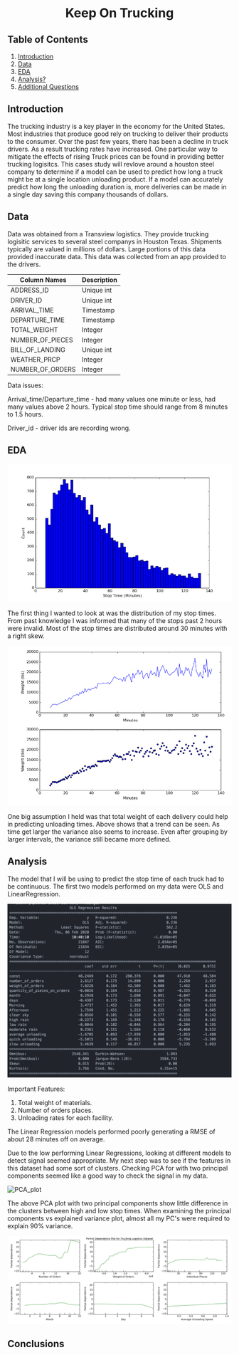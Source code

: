   <h1 align="center">
	Keep On Trucking
  </h1>

 ## Table of Contents
1. [Introduction](#Introduction)
2. [Data](#Data)
3. [EDA](#EDA)
4. [Analysis?](#Analysis)
5. [Additional Questions](#Conclusions)

## Introduction

The trucking industry is a key player in the economy for the United States. Most industries that produce good rely on trucking to deliver their products to the consumer. Over the past few years, there has been a decline in truck drivers. As a result trucking rates have increased. One particular way to mitigate the effects of rising Truck prices can be found in providing better trucking logisitcs.
This cases study will revlove around a houston steel company to determine if a model can be used to predict how long a truck might be at a single location unloading product. If a model can accurately predict how long the unloading duration is, more deliveries can be made in a single day saving this company thousands of dollars.

## Data

Data was obtained from a Transview logistics. They provide trucking logisitic services to several steel companys in Houston Texas. Shipments typically are valued in millions of dollars. Large portions of this data provided inaccurate data. This data was collected from an app provided to the drivers.

| Column Names     | Description   |
| ---------------- | ------------- |
| ADDRESS_ID       | Unique int    |              
| DRIVER_ID        | Unique int    |
| ARRIVAL_TIME     | Timestamp     |
| DEPARTURE_TIME   | Timestamp     |
| TOTAL_WEIGHT     | Integer       |
| NUMBER_OF_PIECES | Integer       |
| BILL_OF_LANDING  | Unique int    |
| WEATHER_PRCP     | Integer       |
| NUMBER_OF_ORDERS | Integer       |

Data issues:

Arrival_time/Departure_time - had many values one minute or less, had many values above 2 hours. Typical stop time should range from 8 minutes to 1.5 hours.

Driver_id - driver ids are recording wrong.

## EDA

![First_look](images/StopTime.png)

The first thing I wanted to look at was the distribution of my stop times. From past knowledge I was informed that many of the stops past 2 hours were invalid. Most of the stop times are distributed around 30 minutes with a right skew.

![weight_vs_time](images/Weight_Time.png)

One big assumption I held was that total weight of each delivery could help in predicting unloading times. Above shows that a trend can be seen. As time get larger the variance also seems to increase. Even after grouping by larger intervals, the variance still became more defined.

## Analysis

The model that I will be using to predict the stop time of each truck had to be continuous. The first two models performed on my data were OLS and LinearRegression.

![OLS_Model](images/OLS_model.png)

Important Features:
1. Total weight of materials.
2. Number of orders places.
3. Unloading rates for each facility.

The Linear Regression models performed poorly generating a RMSE of about 28 minutes off on average.

Due to the low performing Linear Regressions, looking at different models to detect signal seemed appropriate. My next step was to see if the features in this dataset had some sort of clusters. Checking PCA for with two principal components seemed like a good way to check the signal in my data.

![PCA_plot](PCA.png)

The above PCA plot with two principal components show little difference in the clusters between high and low stop times. When examining the principal components vs explained variance plot, almost all my PC's were required to explain 90% variance.

![Partial_dependence_plot](images/Partial_Dependence.png)



## Conclusions
